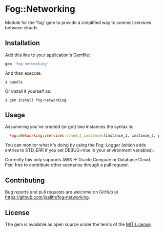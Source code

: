 # Fog::Networking

Module for the 'fog' gem to provide a simplified way to connect services between clouds

## Installation

Add this line to your application's Gemfile:

```ruby
gem 'fog-networking'
```

And then execute:

    $ bundle

Or install it yourself as:

    $ gem install fog-networking

## Usage

Assumming you've created (or got) two instances the syntax is:

```ruby
  Fog::Networking::Services.connect_instances(instance_1, instance_2, port)
```

You can monitor what it's doing by using the Fog::Logger (which adds entries to STD_ERR if you set DEBUG=true in your environment variables).

Currently this only supports AWS -> Oracle Compute or Database Cloud. Feel free to contribute other scenarios through a pull request.

## Contributing

Bug reports and pull requests are welcome on GitHub at https://github.com/joelith/fog-networking.


## License

The gem is available as open source under the terms of the [MIT License](http://opensource.org/licenses/MIT).


